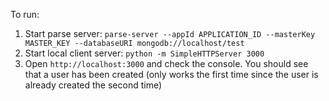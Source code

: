 To run:

1. Start parse server: `parse-server --appId APPLICATION_ID --masterKey MASTER_KEY --databaseURI mongodb://localhost/test`
2. Start local client server: `python -m SimpleHTTPServer 3000`
3. Open `http://localhost:3000` and check the console. You should see that a user has been created (only works the first time since the user is already created the second time)